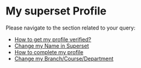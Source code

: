 # My superset Profile

Please navigate to the section related to your query:

* [How to get my profile verified?](how-to-get-my-profile-verified.md)
* [Change my Name in Superset](change-my-name-in-superset.md)
* [How to complete my profile](how-to-complete-my-profile.md)
* [Change my Branch/Course/Department](change-10th-12th-percentage-gpa.md)

